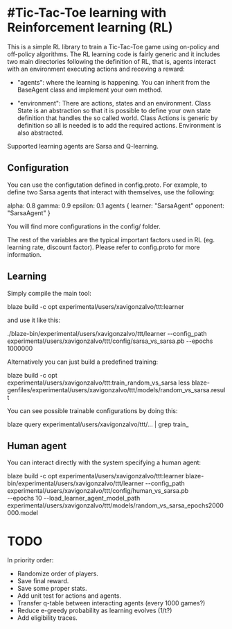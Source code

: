 #Tic-Tac-Toe learning with Reinforcement learning (RL)
======================================================

This is a simple RL library to train a Tic-Tac-Toe game using
on-policy and off-policy algorithms. The RL learning code is fairly
generic and it includes two main directories following the definition
of RL, that is, agents interact with an environment executing actions
and receving a reward:

- "agents": where the learning is happening. You can inherit from the
  BaseAgent class and implement your own method.

- "environment": There are actions, states and an environment. Class
  State is an abstraction so that it is possible to define your own
  state definition that handles the so called world. Class Actions is
  generic by definition so all is needed is to add the required
  actions. Environment is also abstracted.

Supported learning agents are Sarsa and Q-learning.

Configuration
-------------

You can use the configutation defined in config.proto. For example, to
define two Sarsa agents that interact with themselves, use the
following:

  alpha: 0.8
  gamma: 0.9
  epsilon: 0.1
  agents {
    learner: "SarsaAgent"
    opponent: "SarsaAgent"
  }

You will find more configurations in the config/ folder.

The rest of the variables are the typical important factors used in RL
(eg. learning rate, discount factor). Please refer to config.proto for
more information.

Learning
--------

Simply compile the main tool:

blaze build -c opt experimental/users/xavigonzalvo/ttt:learner

and use it like this:

./blaze-bin/experimental/users/xavigonzalvo/ttt/learner --config_path experimental/users/xavigonzalvo/ttt/config/sarsa_vs_sarsa.pb --epochs 1000000

Alternatively you can just build a predefined training:

blaze build -c opt experimental/users/xavigonzalvo/ttt:train_random_vs_sarsa
less blaze-genfiles/experimental/users/xavigonzalvo/ttt/models/random_vs_sarsa.result

You can see possible trainable configurations by doing this:

blaze query experimental/users/xavigonzalvo/ttt/... | grep train_

Human agent
-----------

You can interact directly with the system specifying a human agent:

blaze build -c opt experimental/users/xavigonzalvo/ttt:learner
blaze-bin/experimental/users/xavigonzalvo/ttt/learner --config_path experimental/users/xavigonzalvo/ttt/config/human_vs_sarsa.pb \
  --epochs 10 --load_learner_agent_model_path experimental/users/xavigonzalvo/ttt/models/random_vs_sarsa_epochs2000000.model


TODO
====

In priority order:

- Randomize order of players.
- Save final reward.
- Save some proper stats.
- Add unit test for actions and agents.
- Transfer q-table between interacting agents (every 1000 games?)
- Reduce e-greedy probability as learning evolves (1/t?)
- Add eligibility traces.
